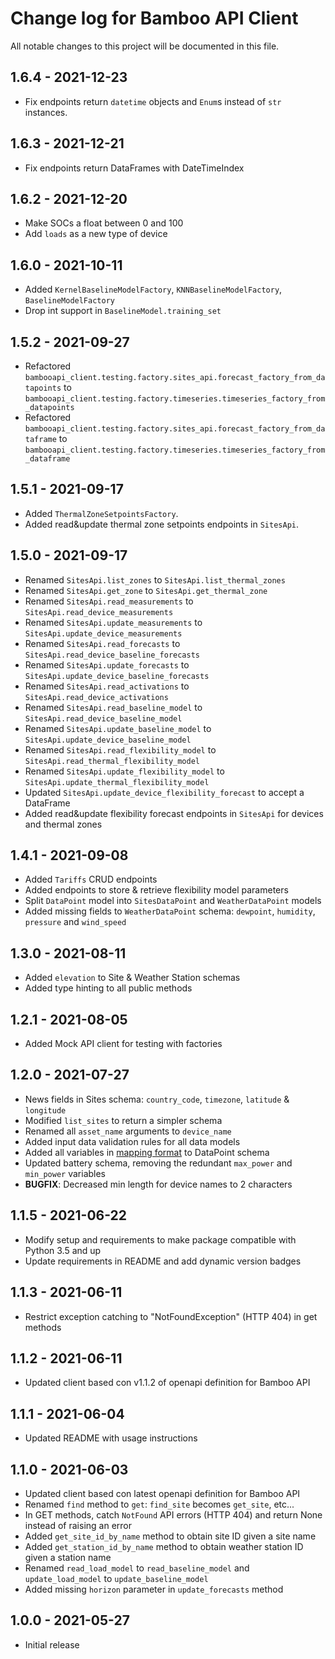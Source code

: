 # Change log for Bamboo API Client
All notable changes to this project will be documented in this file.

## 1.6.4 -  2021-12-23
- Fix endpoints return `datetime` objects and `Enum`s instead of `str` instances.

## 1.6.3 -  2021-12-21
- Fix endpoints return DataFrames with DateTimeIndex

## 1.6.2 - 2021-12-20
- Make SOCs a float between 0 and 100
- Add `loads` as a new type of device

## 1.6.0 - 2021-10-11
- Added `KernelBaselineModelFactory`, `KNNBaselineModelFactory`, `BaselineModelFactory`
- Drop int support in `BaselineModel.training_set`

## 1.5.2 - 2021-09-27
- Refactored `bambooapi_client.testing.factory.sites_api.forecast_factory_from_datapoints` to `bambooapi_client.testing.factory.timeseries.timeseries_factory_from_datapoints`
- Refactored `bambooapi_client.testing.factory.sites_api.forecast_factory_from_dataframe` to `bambooapi_client.testing.factory.timeseries.timeseries_factory_from_dataframe`

## 1.5.1 - 2021-09-17
- Added `ThermalZoneSetpointsFactory`.
- Added read&update thermal zone setpoints endpoints in `SitesApi`.

## 1.5.0 - 2021-09-17
- Renamed `SitesApi.list_zones` to `SitesApi.list_thermal_zones`
- Renamed `SitesApi.get_zone` to `SitesApi.get_thermal_zone`
- Renamed `SitesApi.read_measurements` to `SitesApi.read_device_measurements`
- Renamed `SitesApi.update_measurements` to `SitesApi.update_device_measurements`
- Renamed `SitesApi.read_forecasts` to `SitesApi.read_device_baseline_forecasts`
- Renamed `SitesApi.update_forecasts` to `SitesApi.update_device_baseline_forecasts`
- Renamed `SitesApi.read_activations` to `SitesApi.read_device_activations`
- Renamed `SitesApi.read_baseline_model` to `SitesApi.read_device_baseline_model`
- Renamed `SitesApi.update_baseline_model` to `SitesApi.update_device_baseline_model`
- Renamed `SitesApi.read_flexibility_model` to `SitesApi.read_thermal_flexibility_model`
- Renamed `SitesApi.update_flexibility_model` to `SitesApi.update_thermal_flexibility_model`
- Updated `SitesApi.update_device_flexibility_forecast` to accept a DataFrame
- Added read&update flexibility forecast endpoints in `SitesApi` for devices and thermal zones

## 1.4.1 - 2021-09-08
- Added `Tariffs` CRUD endpoints
- Added endpoints to store & retrieve flexibility model parameters
- Split `DataPoint` model into `SitesDataPoint` and `WeatherDataPoint` models
- Added missing fields to `WeatherDataPoint` schema: `dewpoint`, `humidity`, `pressure` and `wind_speed`

## 1.3.0 - 2021-08-11
- Added `elevation` to Site & Weather Station schemas
- Added type hinting to all public methods

## 1.2.1 - 2021-08-05
- Added Mock API client for testing with factories

## 1.2.0 - 2021-07-27
- News fields in Sites schema: `country_code`, `timezone`, `latitude` & `longitude`
- Modified `list_sites` to return a simpler schema
- Renamed all `asset_name` arguments to `device_name`
- Added input data validation rules for all data models
- Added all variables in [mapping format](https://bambooenergy.atlassian.net/wiki/spaces/BMD/pages/175472655/Mapping+Format) to DataPoint schema
- Updated battery schema, removing the redundant `max_power` and `min_power` variables
- **BUGFIX**: Decreased min length for device names to 2 characters

## 1.1.5 - 2021-06-22
- Modify setup and requirements to make package compatible with Python 3.5 and up
- Update requirements in README and add dynamic version badges

## 1.1.3 - 2021-06-11
- Restrict exception catching to "NotFoundException" (HTTP 404) in get methods

## 1.1.2 - 2021-06-11
- Updated client based con v1.1.2 of openapi definition for Bamboo API

## 1.1.1 - 2021-06-04
- Updated README with usage instructions

## 1.1.0 - 2021-06-03
- Updated client based con latest openapi definition for Bamboo API
- Renamed `find` method to `get`: `find_site` becomes `get_site`, etc...
- In GET methods, catch `NotFound` API errors (HTTP 404) and return None instead of raising an error
- Added `get_site_id_by_name` method to obtain site ID given a site name
- Added `get_station_id_by_name` method to obtain weather station ID given a station name
- Renamed `read_load_model` to `read_baseline_model` and `update_load_model` to `update_baseline_model`
- Added missing `horizon` parameter in `update_forecasts` method

## 1.0.0 - 2021-05-27
- Initial release
